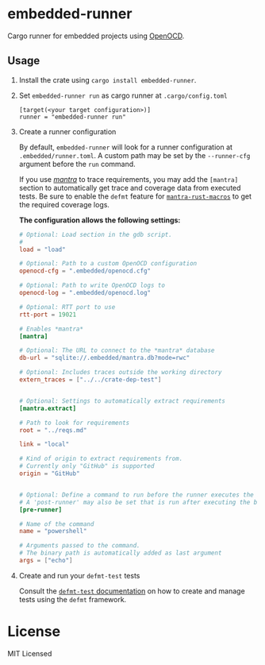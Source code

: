 # embedded-runner

Cargo runner for embedded projects using [OpenOCD](https://openocd.org/).

## Usage

1. Install the crate using `cargo install embedded-runner`.

2. Set `embedded-runner run` as cargo runner at `.cargo/config.toml`

   ```
   [target(<your target configuration>)]
   runner = "embedded-runner run"
   ```

3. Create a runner configuration

   By default, `embedded-runner` will look for a runner configuration at `.embedded/runner.toml`.
   A custom path may be set by the `--runner-cfg` argument before the `run` command.

   If you use [*mantra*](https://github.com/mhatzl/mantra) to trace requirements, you may add the `[mantra]` section
   to automatically get trace and coverage data from executed tests.
   Be sure to enable the `defmt` feature for [`mantra-rust-macros`](https://github.com/mhatzl/mantra/tree/main/langs/rust/mantra-rust-macros) to get the required coverage logs.

   **The configuration allows the following settings:**

   ```toml
   # Optional: Load section in the gdb script.
   # 
   load = "load"

   # Optional: Path to a custom OpenOCD configuration
   openocd-cfg = ".embedded/openocd.cfg"

   # Optional: Path to write OpenOCD logs to
   openocd-log = ".embedded/openocd.log"

   # Optional: RTT port to use
   rtt-port = 19021

   # Enables *mantra*
   [mantra]

   # Optional: The URL to connect to the *mantra* database
   db-url = "sqlite://.embedded/mantra.db?mode=rwc"

   # Optional: Includes traces outside the working directory
   extern_traces = ["../../crate-dep-test"]


   # Optional: Settings to automatically extract requirements
   [mantra.extract]

   # Path to look for requirements
   root = "../reqs.md"

   link = "local"

   # Kind of origin to extract requirements from.
   # Currently only "GitHub" is supported
   origin = "GitHub"


   # Optional: Define a command to run before the runner executes the binary.
   # A 'post-runner' may also be set that is run after executing the binary.
   [pre-runner]

   # Name of the command
   name = "powershell"

   # Arguments passed to the command.
   # The binary path is automatically added as last argument 
   args = ["echo"]
   ```

4. Create and run your `defmt-test` tests

   Consult the [`defmt-test` documentation](https://crates.io/crates/defmt-test) on how to create and manage tests using the `defmt` framework.

# License

MIT Licensed
